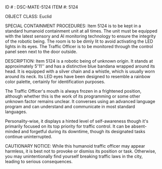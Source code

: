 ID # : DSC-MATE-5124
ITEM #: 5124

OBJECT CLASS: Euclid

SPECIAL CONTAINMENT PROCEDURES: Item 5124 is to be kept in a standard humanoid containment unit at all times. The unit must be equipped with the latest sensory and AI monitoring technology to ensure the integrity of the robotic being. The room is to be dimly lit to avoid activating the LED lights in its eyes. The Traffic Officer is to be monitored through the control panel seen next to the door outside.

DESCRIPTION: Item 5124 is a robotic being of unknown origin. It stands at approximately 5'11'' and has a distinctive blue bandana wrapped around its head. It is equipped with a silver chain and a whistle, which is usually worn around its neck. Its LED eyes have been designed to resemble a rainbow color palette, certainly for identification purposes.

The Traffic Officer's mouth is always frozen in a frightened position, although whether this is the work of its programming or some other unknown factor remains unclear. It converses using an advanced language program and can understand and communicate in most standard languages.

Personality-wise, it displays a hinted level of self-awareness though it's primarily focused on its top priority for traffic control. It can be absent-minded and forgetful during its downtime, though its designated tasks continue uninterrupted.

CAUTIONARY NOTICE: While this humanoid traffic officer may appear harmless, it is best not to provoke or dismiss its position or task. Otherwise, you may unintentionally find yourself breaking traffic laws in the city, leading to serious consequences.